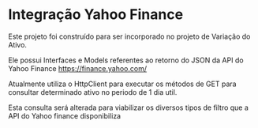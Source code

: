 # Integração Yahoo Finance

Este projeto foi construído para ser incorporado no projeto de Variação do Ativo.

Ele possui Interfaces e Models referentes ao retorno do JSON da API do Yahoo Finance https://finance.yahoo.com/

Atualmente utiliza o HttpClient para executar os métodos de GET para consultar determinado ativo no periodo de 1 dia util. 

Esta consulta será alterada para viabilizar os diversos tipos de filtro que a API do Yahoo finance disponibiliza